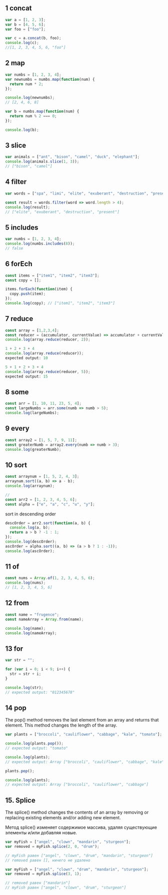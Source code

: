 ## 1 concat

```js
var a = [1, 2, 3];
var b = [4, 5, 6];
var foo = ["foo"];
```

```js
var c = a.concat(b, foo);
console.log(c);
//[1, 2, 3, 4, 5, 6, "foo"]
```

## 2 map

```js
var numbs = [1, 2, 3, 4];
var newnumbs = numbs.map(function(num) {
  return num * 2;
});

console.log(newnumbs);
// [2, 4, 6, 8]
```

```js
var b = numbs.map(function(num) {
  return num % 2 === 0;
});

console.log(b);
```

## 3 slice

```js
var animals = ["ant", "bison", "camel", "duck", "elephant"];
console.log(animals.slice(1, 3));
// ["bison", "camel"]
```

## 4 filter

```js
var words = ["spa", "limi", "elite", "exuberant", "destruction", "present"];

const result = words.filter(word => word.length > 4);
console.log(result);
// ["elite", "exuberant", "destruction", "present"]
```

## 5 includes

```js
var numbs = [1, 2, 3, 4];
console.log(numbs.includes(8));
// false
```

## 6 forEch

```js
const items = ["item1", "item2", "item3"];
const copy = [];

items.forEach(function(item) {
  copy.push(item);
});
console.log(copy); // ["item1", "item2", "item3"]
```

## 7 reduce

```js
const array = [1,2,3,4];
const reducer = (accumulator, currentValue) => accumulator + currentValue;
console.log(array.reduce(reducer, 2));

1 + 2 + 3 + 4
console.log(array.reduce(reducer));
expected output: 10

5 + 1 + 2 + 3 + 4
console.log(array.reduce(reducer, 5));
expected output: 15
```

## 8 some

```js
const arr = [1, 10, 11, 23, 5, 4];
const largeNumbs = arr.some(numb => numb > 5);
console.log(largeNumbs);
```

## 9 every

```js
const array2 = [1, 5, 7, 9, 11];
const greaterNumb = array2.every(numb => numb > 3);
console.log(greaterNumb);
```

## 10 sort

```js
const arraynum = [1, 5, 2, 4, 3];
arraynum.sort((a, b) => a - b);
console.log(arraynum);

//
const arr2 = [1, 2, 3, 4, 5, 6];
const alpha = ["e", "a", "c", "u", "y"];
```

sort in descending order

```js
descOrder = arr2.sort(function(a, b) {
  console.log(a, b);
  return a > b ? -1 : 1;
});
console.log(descOrder);
ascOrder = alpha.sort((a, b) => (a > b ? 1 : -1));
console.log(ascOrder);
```

## 11 of

```js
const nums = Array.of(1, 2, 3, 4, 5, 6);
console.log(nums);
// [1, 2, 3, 4, 5, 6]
```

## 12 from

```js
const name = "frugence";
const nameArray = Array.from(name);

console.log(name);
console.log(nameArray);
```

## 13 for

```js
var str = "";

for (var i = 0; i < 9; i++) {
  str = str + i;
}

console.log(str);
// expected output: "012345678"
```

## 14 pop

The pop() method removes the last element from an array and returns that element. This method changes the length of the array.

```js
var plants = ["broccoli", "cauliflower", "cabbage", "kale", "tomato"];

console.log(plants.pop());
// expected output: "tomato"

console.log(plants);
// expected output: Array ["broccoli", "cauliflower", "cabbage", "kale"]

plants.pop();

console.log(plants);
// expected output: Array ["broccoli", "cauliflower", "cabbage"]
```

## 15. Splice

The splice() method changes the contents of an array by removing or replacing existing elements and/or adding new element.

Метод splice() изменяет содержимое массива, удаляя существующие элементы и/или добавляя новые.

```js
var myFish = ["angel", "clown", "mandarin", "sturgeon"];
var removed = myFish.splice(2, 0, "drum");

// myFish равен ["angel", "clown", "drum", "mandarin", "sturgeon"]
// removed равен [], ничего не удалено
```

```js
var myFish = ["angel", "clown", "drum", "mandarin", "sturgeon"];
var removed = myFish.splice(3, 1);

// removed равен ["mandarin"]
// myFish равен ["angel", "clown", "drum", "sturgeon"]
```
